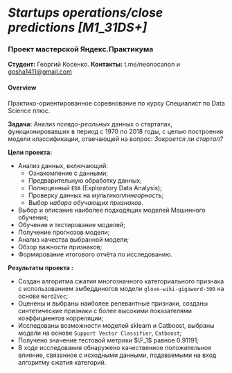 # *Startups operations/close predictions [M1_31DS+]*
### Проект мастерской Яндекс.Практикума

**Студент:** Георгий Косенко.
**Контакты:** t.me/neonocanon и gosha1411@gmail.com
#### Overview

Практико-ориентированное соревнование по курсу Специалист по Data Science плюс. 

**Задача:** Анализ *псевдо-реальных* данных о стартапах, функционировавших в период с 1970 по 2018 годы, с целью построения модели классификации, отвечающей на вопрос: *Закроется ли стартап?*

**Цели проекта:**
- Анализ данных, включающий:
    - Ознакомление с данными;
    - Предварительную обработку данных;
    - Полноценный `EDA` (Exploratory Data Analysis);
    - Проверку данных на *мультиколлинеарность*;
    - Выбор *набора обучающих признаков*.
- Выбор и описание наиболее подходящих моделей Машинного обучения;
- Обучение и тестирование моделей;
- Получение прогнозов модели;
- Анализ качества выбранной модели;
- Обзор важности признаков;
- Формирование итогового отчёта по исследованию.

**Результаты проекта :**
- Создан алгоритма сжатия многозначного категориального признака с использованием эмбеддиногов модели `glove-wiki-gigaword-300` на основе `Word2Vec`;
- Оценены и выбраны наиболее релевантные признаки, созданы синтетические признаки с более высокими показателями коэффициентов корреляции;
- Исследованы возможности моделей sklearn и Catboost, выбраны модели на основе `Support Vector Classifier`, `Catboost`;
- Получено значение тестовой метрики $\F_1$ равное 0.91191;
- В ходе исследования обнаружено качественное положительное влияние, связанное с исходными данными, подаваемыми на вход алгоритму сжатия категорий.